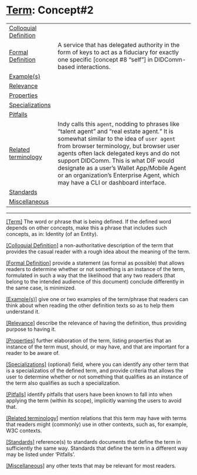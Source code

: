 # [Term](#_Term): Concept#2

| | |
| --- | --- |
| [Colloquial Definition](#ColloquialDefinition) | |
| [Formal Definition](#FormalDefinition) | A service that has delegated authority in the form of keys to act as a fiduciary for exactly one specific [concept #8 “self”] in DIDComm-based interactions. |
| [Example(s)](#Examples) | |
| [Relevance](#Relevance) | |
| [Properties](#Properties) | |
| [Specializations](#Specializations) | |
| [Pitfalls](#Pitfalls) | |
| [Related terminology](#Related) | Indy calls this `agent`, nodding to phrases like “talent agent” and “real estate agent.” It is somewhat similar to the idea of `user agent` from browser terminology, but browser user agents often lack delegated keys and do not support DIDComm. This is what DIF would designate as a user’s Wallet App/Mobile Agent or an organization’s Enterprise Agent, which may have a CLI or dashboard interface. |
| [Standards](#Standards) | |
| [Miscellaneous](#Miscellaneous) | |

------

[[Term]](#Term) The word or phrase that is being defined. If the defined word depends on other concepts, make this a phrase that includes such concepts, as in: Identity (of an Entity).

[[Colloquial Definition]](#ColloquialDefinition) a non-authoritative description of the term that provides the casual reader with a rough idea about the meaning of the term.

[[Formal Definition]](#FormalDefinition) provide a statement (as formal as possible) that allows readers to determine whether or not something is an instance of the term, formulated in such a way that the likelihood that any two readers (that belong to the intended audience of this document) conclude differently in the same case, is minimized.

[[Example(s)]](#Examples) give one or two examples of the term/phrase that readers can think about when reading the other definition texts so as to help them understand it.

[[Relevance]](#Relevance) describe the relevance of having the definition, thus providing purpose to having it.

[[Properties]](#Properties) further elaboration of the term, listing properties that an instance of the term must, should, or may have, and that are important for a reader to be aware of.

[[Specializations]](#Specializations) (optional) field, where you can identify any other term that is a specializatios of the defined term, and provide criteria that allows the user to determine whether or not something that qualifies as an instance of the term also qualifies as such a specialization.

[[Pitfalls]](#Pitfalls) identify pitfalls that users have been known to fall into when applying the term (within its scope), implicitly warning the users to avoid that.

[[Related terminology]](#Related) mention relations that this term may have with terms that readers might (commonly) use in other contexts, such as, for example, W3C contexts.

[[Standards]](#Standards) reference(s) to standards documents that define the term in sufficiently the same way. Standards that define the term in a different way may be listed under ‘Pitfalls’.

[[Miscellaneous]](#Miscellaneous1) any other texts that may be relevant for most readers.
